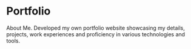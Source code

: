 # Portfolio
About Me.
Developed my own portfolio website showcasing my details, projects, work experiences
and proficiency in various technologies and tools.
